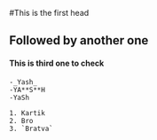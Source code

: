 #This is the first head

## Followed by another one

#### This is third one to check

```
-_Yash_
-YA**S**H
-YaSh

1. Kartik
2. Bro
3. `Bratva`
```


